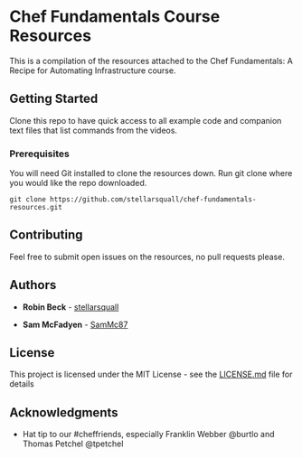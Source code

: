 # Chef Fundamentals Course Resources

This is a compilation of the resources attached to the Chef Fundamentals: A Recipe for Automating Infrastructure course.

## Getting Started

Clone this repo to have quick access to all example code and companion text files that list commands from the videos.

### Prerequisites

You will need Git installed to clone the resources down. Run git clone where you would like the repo downloaded.

```
git clone https://github.com/stellarsquall/chef-fundamentals-resources.git
```

## Contributing

Feel free to submit open issues on the resources, no pull requests please.

## Authors

* **Robin Beck** - [stellarsquall](https://github.com/stellarsquall)

* **Sam McFadyen** - [SamMc87](https://github.com/SamMc87)

## License

This project is licensed under the MIT License - see the [LICENSE.md](LICENSE.md) file for details

## Acknowledgments

* Hat tip to our #cheffriends, especially Franklin Webber @burtlo and Thomas Petchel @tpetchel

